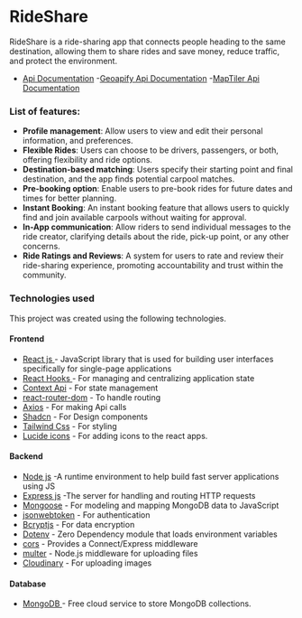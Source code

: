 # RideShare
RideShare is a ride-sharing app that connects people heading to the same destination, allowing them to share rides and save money, reduce traffic, and protect the environment.

- [Api Documentation](https://documenter.getpostman.com/view/32434659/2s9YymFjCa#e3c94f2d-c0eb-424a-982c-fc94fef0d286)
-[Geoapify Api Documentation]([https://documenter.getpostman.com/view/32434659/2s9YymFjCa#e3c94f2d-c0eb-424a-982c-fc94fef0d286](https://www.geoapify.com/get-started-with-maps-api))
-[MapTiler Api Documentation]([https://documenter.getpostman.com/view/32434659/2s9YymFjCa#e3c94f2d-c0eb-424a-982c-fc94fef0d286](https://docs.maptiler.com/sdk-js/))


### List of features:
  - **Profile management**: Allow users to view and edit their personal information, and preferences. 
  - **Flexible Rides**: Users can choose to be drivers, passengers, or both, offering flexibility and ride options.
  - **Destination-based matching**: Users specify their starting point and final destination, and the app finds potential carpool matches.
  - **Pre-booking option**: Enable users to pre-book rides for future dates and times for better planning.
  - **Instant Booking**: An instant booking feature that allows users to quickly find and join available carpools without waiting for approval.
  - **In-App communication**: Allow riders to send individual messages to the ride creator, clarifying details about the ride, pick-up point, or any other concerns.
  - **Ride Ratings and Reviews**: A system for users to rate and review their ride-sharing experience, promoting accountability and trust within the community.


###  Technologies used

This project was created using the following technologies.

####  Frontend 

- [React js ](https://www.npmjs.com/package/react) - JavaScript library that is used for building user interfaces specifically for single-page applications
- [React Hooks  ](https://reactjs.org/docs/hooks-intro.html) - For managing and centralizing application state
- [Context Api](https://react.dev/reference/react/useContext) - For state management
- [react-router-dom](https://www.npmjs.com/package/react-router-dom) - To handle routing
- [Axios](https://www.npmjs.com/package/axios) - For making Api calls
- [Shadcn](https://ui.shadcn.com) - For Design components
- [Tailwind Css](https://tailwindcss.com/) - For styling
- [Lucide icons](https://lucide.dev/icons/) - For adding icons to the react apps.

####  Backend 

- [Node js](https://nodejs.org/en/) -A runtime environment to help build fast server applications using JS
- [Express js](https://www.npmjs.com/package/express) -The server for handling and routing HTTP requests
- [Mongoose](https://mongoosejs.com/) - For modeling and mapping MongoDB data to JavaScript
- [jsonwebtoken](https://www.npmjs.com/package/jsonwebtoken) - For authentication
- [Bcryptjs](https://www.npmjs.com/package/bcryptjs) - For data encryption
- [Dotenv](https://www.npmjs.com/package/dotenv) - Zero Dependency module that loads environment variables
- [cors](https://www.npmjs.com/package/cors) - Provides a Connect/Express middleware
- [multer](https://www.npmjs.com/package/multer) - Node.js middleware for uploading files 
- [Cloudinary](https://cloudinary.com) - For uploading images


####  Database 

 - [MongoDB ](https://www.mongodb.com/) - Free cloud service to store MongoDB collections.
